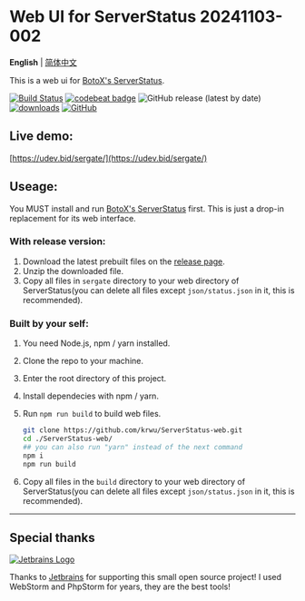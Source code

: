 # Web UI for ServerStatus 20241103-002

**English** | [简体中文](README.zh_CN.md)

This is a web ui for [BotoX's ServerStatus](https://github.com/BotoX/ServerStatus/).

[![Build Status](https://app.travis-ci.com/krwu/ServerStatus-web.svg?token=ewwsqHUp5uN7kb98qTjg&branch=master)](https://app.travis-ci.com/github/krwu/ServerStatus-web)
[![codebeat badge](https://codebeat.co/badges/038ea692-7cec-47dc-add2-2a59b6a5d89c)](https://codebeat.co/projects/github-com-krwu-serverstatus-web-master)
![GitHub release (latest by date)](https://img.shields.io/github/v/release/krwu/serverstatus-web.svg)
[![downloads](https://img.shields.io/github/downloads/krwu/ServerStatus-web/total)](https://github.com/krwu/ServerStatus-web/releases)
[![GitHub](https://img.shields.io/github/license/krwu/ServerStatus-web)](https://github.com/krwu/ServerStatus-web/blob/master/COPYING.txt)

## Live demo:

[https://udev.bid/sergate/](https://udev.bid/sergate/)

## Useage:

You MUST install and run [BotoX's ServerStatus](https://github.com/BotoX/ServerStatus/) first. This is just a drop-in replacement for its web interface.

### **With release version:**

1. Download the latest prebuilt files on the [release page](https://github.com/krwu/ServerStatus-web/releases).
2. Unzip the downloaded file.
3. Copy all files in `sergate` directory to your web directory of ServerStatus(you can delete all files except `json/status.json` in it, this is recommended).

### **Built by your self:**

1. You need Node.js, npm / yarn installed.
2. Clone the repo to your machine.
3. Enter the root directory of this project.
4. Install dependecies with npm / yarn.
5. Run `npm run build` to build web files.

   ```bash
   git clone https://github.com/krwu/ServerStatus-web.git
   cd ./ServerStatus-web/
   ## you can also run "yarn" instead of the next command
   npm i
   npm run build
   ```

6. Copy all files in the `build` directory to your web directory of ServerStatus(you can delete all files except `json/status.json` in it, this is recommended).

---

## Special thanks

[![Jetbrains Logo](https://krwu.github.io/img/jetbrains.svg)](https://www.jetbrains.com/?from=WebUiForServerStatus)

Thanks to [Jetbrains](https://www.jetbrains.com/?from=WebUiForServerStatus) for supporting this small open source project! I used WebStorm and PhpStorm for years, they are the best tools!
